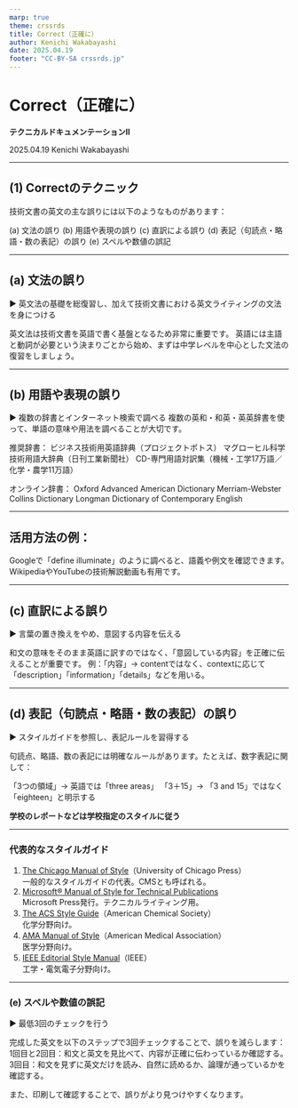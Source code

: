 ```yaml
---
marp: true
theme: crssrds
title: Correct（正確に）
author: Kenichi Wakabayashi
date: 2025.04.19
footer: "CC-BY-SA crssrds.jp"
---
```

<!--
class: cover
-->

# Correct（正確に）
**テクニカルドキュメンテーションII**

2025.04.19 Kenichi Wakabayashi

---
<!--
class: body
-->

## (1) Correctのテクニック
技術文書の英文の主な誤りには以下のようなものがあります：

(a) 文法の誤り
(b) 用語や表現の誤り
(c) 直訳による誤り
(d) 表記（句読点・略語・数の表記）の誤り
(e) スペルや数値の誤記

---

## (a) 文法の誤り
▶ 英文法の基礎を総復習し、加えて技術文書における英文ライティングの文法を身につける

英文法は技術文書を英語で書く基盤となるため非常に重要です。
英語には主語と動詞が必要という決まりごとから始め、まずは中学レベルを中心とした文法の復習をしましょう。

---

## (b) 用語や表現の誤り
▶ 複数の辞書とインターネット検索で調べる
複数の英和・和英・英英辞書を使って、単語の意味や用法を調べることが大切です。

推奨辞書：
ビジネス技術用英語辞典（プロジェクトポトス）
マグローヒル科学技術用語大辞典（日刊工業新聞社）
CD-専門用語対訳集（機械・工学17万語／化学・農学11万語）

オンライン辞書：
Oxford Advanced American Dictionary
Merriam-Webster
Collins Dictionary
Longman Dictionary of Contemporary English

--- 

## 活用方法の例：
Googleで「define illuminate」のように調べると、語義や例文を確認できます。
WikipediaやYouTubeの技術解説動画も有用です。

---

## (c) 直訳による誤り
▶ 言葉の置き換えをやめ、意図する内容を伝える

和文の意味をそのまま英語に訳すのではなく、「意図している内容」を正確に伝えることが重要です。
例：「内容」→ contentではなく、contextに応じて「description」「information」「details」などを用いる。

---

## (d) 表記（句読点・略語・数の表記）の誤り
▶ スタイルガイドを参照し、表記ルールを習得する

句読点、略語、数の表記には明確なルールがあります。たとえば、数字表記に関して：

「3つの領域」→ 英語では「three areas」
「3＋15」→ 「3 and 15」ではなく「eighteen」と明示する

**学校のレポートなどは学校指定のスタイルに従う**

---

### 代表的なスタイルガイド

1. [The Chicago Manual of Style](https://www.chicagomanualofstyle.org/home.html)（University of Chicago Press）  
一般的なスタイルガイドの代表。CMSとも呼ばれる。
1. [Microsoft® Manual of Style for Technical Publications](https://learn.microsoft.com/en-us/style-guide/welcome/)  
Microsoft Press発行。テクニカルライティング用。
1. [The ACS Style Guide](https://pubs.acs.org/doi/full/10.1021/acsguide.40303)（American Chemical Society）  
化学分野向け。
1. [AMA Manual of Style](https://academic.oup.com/amamanualofstyle)（American Medical Association）  
医学分野向け。
1. [IEEE Editorial Style Manual](https://journals.ieeeauthorcenter.ieee.org/your-role-in-article-production/ieee-editorial-style-manual/)（IEEE）  
工学・電気電子分野向け。

---

### (e) スペルや数値の誤記
▶ 最低3回のチェックを行う

完成した英文を以下のステップで3回チェックすることで、誤りを減らします：
1回目と2回目：和文と英文を見比べて、内容が正確に伝わっているか確認する。
3回目：和文を見ずに英文だけを読み、自然に読めるか、論理が通っているかを確認する。

また、印刷して確認することで、誤りがより見つけやすくなります。
